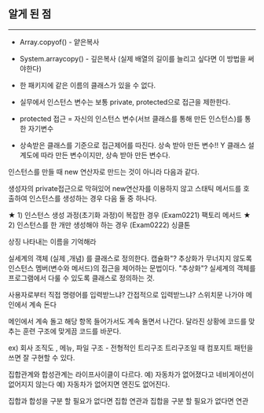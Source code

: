 ## 알게 된 점
___

- Array.copyof() - 얕은복사
- System.arraycopy() - 깊은복사 (실제 배열의 길이를 늘리고 싶다면 이 방법을 써야한다)
- 한 패키지에 같은 이름의 클래스가 있을 수 없다.
- 실무에서 인스턴스 변수는 보통 private, protected으로 접근을 제한한다.

- protected 접근 = 자신의 인스턴스 변수(서브 클래스를 통해 만든 인스턴스)를 통한 자기변수

- 상속받은 클래스를 기준으로 접근제어를 따진다.
상속 받아 만든 변수!!
Y 클래스 설계도에 따라 만든 변수이지만, 상속 받아 만든 변수다.

인스턴스를 만들 때 new 연산자로 만드는 것이 아니라 다음과 같다.

생성자의 private접근으로 막혀있어 new연산자를 이용하지 않고 스태틱 메서드를 호출하여 
인스턴스를 생성하는 경우 다음 둘 중 하나다.
  
★ 1) 인스턴스 생성 과정(초기화 과정)이 복잡한 경우 (Exam0221) 팩토리 메서드
★ 2) 인스턴스를 한 개만 생성해야 하는 경우 (Exam0222) 싱클톤


상징 나타내는 이름을 기억해라

실세계의 객체 (실제 ,개념) 를 클래스로 정의한다.
캡슐화"? 추상화가 무너지지 않도록 인스턴스 멤버(변수와 메서드)의 접근을 제어하는 문법이다.
"추상화"? 실세계의 객체를 프로그램에서 다룰 수 있도록 클래스로 정의하는 것.

사용자로부터 직접 명령어를 입력받느냐?
간접적으로 입력받느냐?
스위치문 나가야 메인에서 계속 돈다

메인에서 계속 돌고 해당 항목 들어가서도 계속 돌면서 나간다.
달라진 상황에 코드를 맞추는 훈련 
구조에 맞게끔 코드를 바꾼다.

ex) 회사 조직도 , 메뉴, 파일 구조 - 전형적인 트리구조
트리구조일 때 컴포지트 패턴을 쓰면 잘 구현할 수 있다.


집합관계와 합성관계는 라이프사이클이 다르다.
예) 자동차가 없어졌다고 네비게이션이 없어지지 않는다
예) 자동차가 없어지면 엔진도 없어진다.

집합과 합성을 구분 할 필요가 없다면 집합
연관과 집합을 구분 할 필요가 없다면 연관







